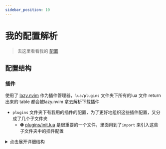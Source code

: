 ```yaml
---
sidebar_position: 10
---
```


# 我的配置解析
> 去这里看看我的 [配置](https://github.com/LintaoAmons/CoolStuffes/tree/main/lazyvim/.config/nvim)

## 配置结构

### 插件

使用了 [lazy.nvim](./plugin-manager.md) 作为插件管理器，`lua/plugins` 文件夹下所有的lua 文件 return 出来的 table 都会被lazy.nvim 拿去解析下载插件

- `plugins` 文件夹下有我用的插件的配置，为了更好地组织这些插件配置，又分成了几个子文件夹
    - ❶ [plugins/init.lua](./plugins/init) 是很重要的一个文件，里面用到了`import` 来引入这些子文件夹中的插件配置

<details>
<summary>点击展开详细结构</summary>
```sh
.
├── init.lua
├── lua
│   ├── config
│   │   ├── autocmds.lua
│   │   ├── keymaps.lua
│   │   ├── lazy.lua
│   │   └── options.lua
│   └── plugins
│       ├── code
│       │   ├── ai.lua
│       │   ├── ...
│       │   └── treesitter.lua
│       ├── disabled.lua
│       ├── editor
│       │   ├── aerial.lua
│       │   ├── ...
│       │   └── vim-tmux-navigator.lua
│       ├── git
│       │   ├── diffview.lua
│       │   └── gitsign.lua
│       ├── init.lua ❶ 
│       ├── lang
│       │   ├── core.lua
│       │   ├── debug-core.lua
│       │   ├── example.lua
│       │   └── yaml.lua
│       └── ui
│           ├── bufferline.lua
│           ├── ...
│           └── themes.lua
├── scratch.json
└── snippets
    ├── html.json
    ├── ...
    └── lua_snippets
        └── python.lua
```

</details>
